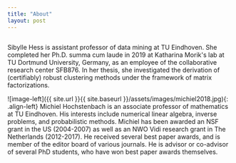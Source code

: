 ```yaml
---
title: "About"
layout: post
---
```

<figure style="width: 150px" class="align-left">
  <img src="{{ site.url }}{{ site.baseurl }}/assets/images/EindhovenPortraitSquare.jpg" alt="">
</figure> 
Sibylle Hess is assistant professor of data mining at TU Eindhoven. She completed her Ph.D. summa cum laude in 2019 at Katharina Morik's lab at TU Dortmund University, Germany, as an employee of the collaborative research center SFB876. In her thesis, she investigated the derivation of (certifiably) robust clustering methods under the framework of matrix factorizations.

![image-left]({{ site.url }}{{ site.baseurl }}/assets/images/michiel2018.jpg){: .align-left} 
Michiel Hochstenbach is an associate professor of mathematics at TU Eindhoven. His interests include numerical linear algebra, inverse problems, and probabilistic methods. Michiel has been awarded an NSF grant in the US (2004-2007) as well as an NWO Vidi research grant in The Netherlands (2012-2017). He received several best paper awards, and is member of the editor board of various journals. He is advisor or co-advisor of several PhD students, who have won best paper awards themselves.
